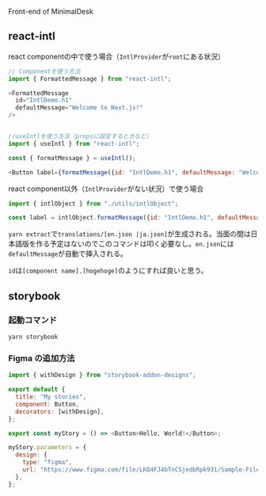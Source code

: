 Front-end of MinimalDesk

## react-intl

react componentの中で使う場合（`IntlProvider`が`root`にある状況）
```js
// Componentを使う方法
import { FormattedMessage } from "react-intl";

<FormattedMessage
  id="IntlDemo.h1"
  defaultMessage="Welcome to Next.js!"
/>


//useIntlを使う方法（propsに設定するときなど）
import { useIntl } from "react-intl";

const { formatMessage } = useIntl();

<Button label={formatMessage({id: "IntlDemo.h1", defaultMessage: "Welcome to Next.js!"})} />
```

react component以外（`IntlProvider`がない状況）で使う場合
```js
import { intlObject } from "./utils/intlObject";

const label = intlObject.formatMessage({id: "IntlDemo.h1", defaultMessage: "Welcome to Next.js!"});
```

`yarn extract`で`translations/[en.json |ja.json]`が生成される。当面の間は日本語版を作る予定はないのでこのコマンドは叩く必要なし。`en.json`には`defaultMessage`が自動で挿入される。

`id`は`[component name].[hogehoge]`のようにすれば良いと思う。

## storybook

### 起動コマンド

```shell
yarn storybook
```

### Figma の追加方法

```js
import { withDesign } from "storybook-addon-designs";

export default {
  title: "My stories",
  component: Button,
  decorators: [withDesign],
};

export const myStory = () => <Button>Hello, World!</Button>;

myStory.parameters = {
  design: {
    type: "figma",
    url: "https://www.figma.com/file/LKQ4FJ4bTnCSjedbRpk931/Sample-File",
  },
};
```
